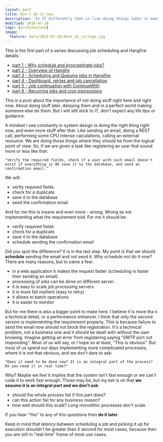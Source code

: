 ```yaml
---
layout: post
title: Don't do it now.
description: "In IT differently then in live doing things later in many cases is better, and sometimes faster."
modified: 2016-07-28
tags: [architecture]
image:
  feature: data/2016-07-28-Dont_do_it/logo.jpg
---
```


This is the first part of a series discussing job scheduling and Hangfire details:

- [part 1 - Why schedule and procrastinate jobs?](/Don't-do-it)
- [part 2 - Overview of Hangfie](/Don't-do-it-now!-Part-2.-Background-tasks,-job-queuing-and-scheduling-with-Hangfire/)
- [part 3 - Scheduling and Queuing jobs in Hangfire](/Don't-do-it-now!-Part-3.-Hangfire-details-jobs/)
- [part 4 - Dashboard, retries and job cancellation](/Don't-do-it-now!-Part-4.-Hangfire-details-dashboard,-retries-and-job-cancellation/)
- [part 5 - Job continuation with ContinueWith](/Don't-do-it-now!-Part-5.-Hangfire-job-continuation,-ContinueWith/)
- [part 6 - Recurring jobs and cron expressions](/Don't-do-it-now!-Part-6.-Hangfire-recurring-jobs/)

This is a post about the importance of not doing stuff right here and right now. About doing stuff later, delaying them and in a perfect world making someone else do them. But I will still stick to IT, don't expect any life tips or guidance.

A mindset I see constantly in system design is doing the right thing right now, and even more stuff after that. Like sending an email, doing a REST call, performing some CPU intense calculations, calling an external resource. We are doing those things where they should be from the logical point of view. So, if we are given a task like registering an user that sound more or less like that:

	"Verify the required fields, check if a user with such email doesn't exist if everything is OK save it to the database, and send an confirmation email."

We will:

- verify required fields
- check for a duplicate
- save it to the database
- send the confirmation email

And for me this is insane and even more - wrong. Wrong as not implementing what the requirement told. For me it should be:

- verify required fields
- check for a duplicate
- save it to the database
- schedule sending the confirmation email

Did you spot the difference? It is in the last step. My point is that we should **schedule** sending the email and not send it. Why schedule not do it now? There are many reasons, but to name a few:

- in a web application it makes the request faster (scheduling is faster then sending an email)
- processing of jobs can be done on different server. 
- it is easy to scale job processing servers
- it is more fail resilient (easy to retry)
- it allows to batch operations
- it is easier to monitor

But for me there is also a bigger point to make here. I believe it is more tha	n a technical detail, or a performance enhancer. I think that only the second version is implementing the requirement properly. This is because failure to send the email *now* should not block the registration. It's a technical problem, not a business one and it should be dealt with without the user knowing. Imagine getting an error from registering saying "SMTP port not responding". Most of us will say, or I hope so at least, "This is obvious". But most of us spend our days implementing more complicated processes, where it is not that obvious, and we don't dare to ask: 

	"Does it need to be done now? It is an integral part of the process? Do you need it in real time?"

Why? Maybe we feel it implies that the system isn't fast enough or we can't code it to work fast enough. Those may be, but my bet is on that **we assume it is an integral part and we don't ask**:

- should the whole process fail if this part does?
- can this action fail for any business reason?
- how well should this scale? Long monolithic processes don't scale.

If you hear "Yes" to any of this questions then **do it later**.

Keep in mind that latency between scheduling a job and picking it up for execution shouldn't be greater than 5 second for most cases, because then you are still in "real time" frame of most use cases.

